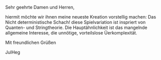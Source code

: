Sehr geehrte Damen und Herren,

hiermit möchte wir ihnen meine neueste Kreation vorstellig machen: Das Nicht deterministische Schach! diese Spielvariation ist inspriert von Quanten- und Stringtheorie.
Die Hauptähnlichkeit ist das mangelnde allgemeine Interesse, die unnötige, vorteilslose Üerkomplexität.

Mit freundlichen Grüßen

JulHeg
